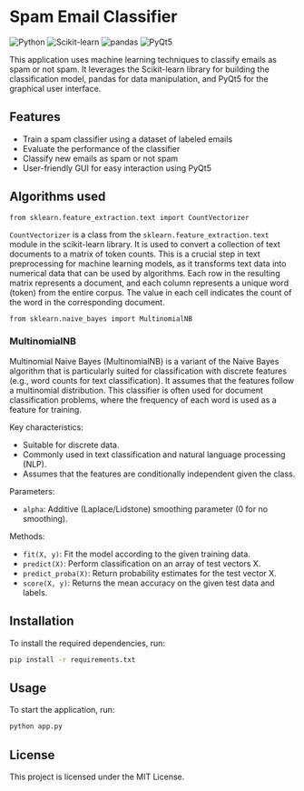 # Spam Email Classifier

![Python](https://img.shields.io/badge/Python-3.8%2B-blue)
![Scikit-learn](https://img.shields.io/badge/Scikit--learn-0.24.2-orange)
![pandas](https://img.shields.io/badge/pandas-1.2.4-green)
![PyQt5](https://img.shields.io/badge/PyQt5-5.15.4-red)

This application uses machine learning techniques to classify emails as spam or not spam. It leverages the Scikit-learn library for building the classification model, pandas for data manipulation, and PyQt5 for the graphical user interface.

## Features

- Train a spam classifier using a dataset of labeled emails
- Evaluate the performance of the classifier
- Classify new emails as spam or not spam
- User-friendly GUI for easy interaction using PyQt5

## Algorithms used

```
from sklearn.feature_extraction.text import CountVectorizer
```

`CountVectorizer` is a class from the `sklearn.feature_extraction.text` module in the scikit-learn library. It is used to convert a collection of text documents to a matrix of token counts. This is a crucial step in text preprocessing for machine learning models, as it transforms text data into numerical data that can be used by algorithms. Each row in the resulting matrix represents a document, and each column represents a unique word (token) from the entire corpus. The value in each cell indicates the count of the word in the corresponding document.

```
from sklearn.naive_bayes import MultinomialNB
```

### MultinomialNB

Multinomial Naive Bayes (MultinomialNB) is a variant of the Naive Bayes algorithm that is particularly suited for classification with discrete features (e.g., word counts for text classification). It assumes that the features follow a multinomial distribution. This classifier is often used for document classification problems, where the frequency of each word is used as a feature for training.

Key characteristics:
- Suitable for discrete data.
- Commonly used in text classification and natural language processing (NLP).
- Assumes that the features are conditionally independent given the class.

Parameters:
- `alpha`: Additive (Laplace/Lidstone) smoothing parameter (0 for no smoothing).

Methods:
- `fit(X, y)`: Fit the model according to the given training data.
- `predict(X)`: Perform classification on an array of test vectors X.
- `predict_proba(X)`: Return probability estimates for the test vector X.
- `score(X, y)`: Returns the mean accuracy on the given test data and labels.

## Installation

To install the required dependencies, run:

```bash
pip install -r requirements.txt
```

## Usage

To start the application, run:

```bash
python app.py
```

## License

This project is licensed under the MIT License.